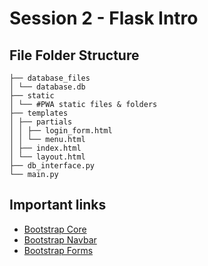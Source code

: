 # Session 2 - Flask Intro

## File Folder Structure

```text
├── database_files
│ └── database.db
├── static
│ └── #PWA static files & folders
├── templates
│ ├── partials
│ │ ├── login_form.html
│ │ └── menu.html
│ ├── index.html
│ └── layout.html
├── db_interface.py
└── main.py
```

## Important links

- [Bootstrap Core](https://getbootstrap.com/docs/5.3/getting-started/introduction/)
- [Bootstrap Navbar](https://getbootstrap.com/docs/5.3/components/navbar/)
- [Bootstrap Forms](https://getbootstrap.com/docs/5.3/forms/overview/)
